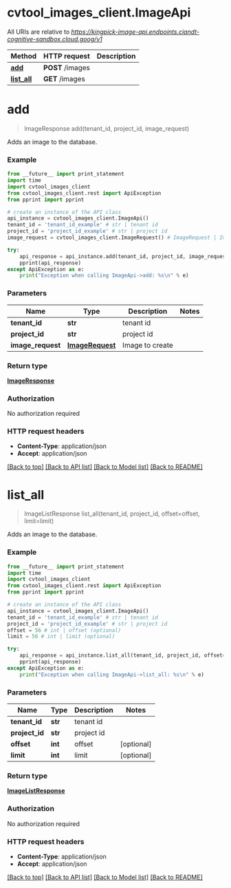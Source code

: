 # cvtool_images_client.ImageApi

All URIs are relative to *https://kingpick-image-api.endpoints.ciandt-cognitive-sandbox.cloud.goog/v1*

Method | HTTP request | Description
------------- | ------------- | -------------
[**add**](ImageApi.md#add) | **POST** /images | 
[**list_all**](ImageApi.md#list_all) | **GET** /images | 


# **add**
> ImageResponse add(tenant_id, project_id, image_request)



Adds an image to the database.

### Example 
```python
from __future__ import print_statement
import time
import cvtool_images_client
from cvtool_images_client.rest import ApiException
from pprint import pprint

# create an instance of the API class
api_instance = cvtool_images_client.ImageApi()
tenant_id = 'tenant_id_example' # str | tenant id
project_id = 'project_id_example' # str | project id
image_request = cvtool_images_client.ImageRequest() # ImageRequest | Image to create

try: 
    api_response = api_instance.add(tenant_id, project_id, image_request)
    pprint(api_response)
except ApiException as e:
    print("Exception when calling ImageApi->add: %s\n" % e)
```

### Parameters

Name | Type | Description  | Notes
------------- | ------------- | ------------- | -------------
 **tenant_id** | **str**| tenant id | 
 **project_id** | **str**| project id | 
 **image_request** | [**ImageRequest**](ImageRequest.md)| Image to create | 

### Return type

[**ImageResponse**](ImageResponse.md)

### Authorization

No authorization required

### HTTP request headers

 - **Content-Type**: application/json
 - **Accept**: application/json

[[Back to top]](#) [[Back to API list]](../README.md#documentation-for-api-endpoints) [[Back to Model list]](../README.md#documentation-for-models) [[Back to README]](../README.md)

# **list_all**
> ImageListResponse list_all(tenant_id, project_id, offset=offset, limit=limit)



Adds an image to the database.

### Example 
```python
from __future__ import print_statement
import time
import cvtool_images_client
from cvtool_images_client.rest import ApiException
from pprint import pprint

# create an instance of the API class
api_instance = cvtool_images_client.ImageApi()
tenant_id = 'tenant_id_example' # str | tenant id
project_id = 'project_id_example' # str | project id
offset = 56 # int | offset (optional)
limit = 56 # int | limit (optional)

try: 
    api_response = api_instance.list_all(tenant_id, project_id, offset=offset, limit=limit)
    pprint(api_response)
except ApiException as e:
    print("Exception when calling ImageApi->list_all: %s\n" % e)
```

### Parameters

Name | Type | Description  | Notes
------------- | ------------- | ------------- | -------------
 **tenant_id** | **str**| tenant id | 
 **project_id** | **str**| project id | 
 **offset** | **int**| offset | [optional] 
 **limit** | **int**| limit | [optional] 

### Return type

[**ImageListResponse**](ImageListResponse.md)

### Authorization

No authorization required

### HTTP request headers

 - **Content-Type**: application/json
 - **Accept**: application/json

[[Back to top]](#) [[Back to API list]](../README.md#documentation-for-api-endpoints) [[Back to Model list]](../README.md#documentation-for-models) [[Back to README]](../README.md)

